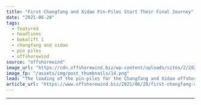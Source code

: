 ```yaml
---
title: "First Changfang and Xidao Pin-Piles Start Their Final Journey"
date: "2021-06-28"
tags: 
  - featured
  - headlines
  - bokalift 1
  - changfang and xidao
  - pin piles
  - offshorewind
source: "offshorewind"
image_url: "https://cdn.offshorewind.biz/wp-content/uploads/sites/2/2021/06/28110002/Bokalift-1-Loading-First-Pin-Piles-in-Taiwan.png"
image_fp: "/assets/img/post_thumbnails/14.png"
lead: "The loading of the pin-piles for the Changfang and Xidao offshore wind farm has"
article_url: "https://www.offshorewind.biz/2021/06/28/first-changfang-and-xidao-pin-piles-start-their-final-journey/"
---
```


---
